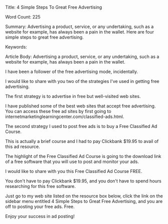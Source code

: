 Title: 
4 Simple Steps To Great Free Advertising

Word Count:
225

Summary:
Advertising a product, service, or any undertaking, such as a website for example, has always been a pain in the wallet. Here are four simple steps to great free advertising.


Keywords:



Article Body:
Advertising a product, service, or any undertaking, such as a website for example, has always been a pain in the wallet.

I have been a follower of the free advertising mode, incidentally.

I would like to share with you two of the strategies I've used in getting free advertising.

The first strategy is to advertise in free but well-visited web sites.

I have published some of the best web sites that accept free advertising. You can access these free ad sites by first going to internetmarketinglearningcenter.com/classified-ads.html.

The second strategy I used to post free ads is to buy a Free Classified Ad Course.

This is actually a brief course and I had to pay Clickbank $19.95 to avail of this ad resource.

The highlight of the Free Classified Ad Course is going to the download link of a free software that you will use to post and monitor your ads.

I would like to share with you this Free Classified Ad Course FREE.

You don't have to pay Clickbank $19.95, and you don't have to spend hours researching for this free software.

Just go to my web site listed on the resource box below, click the link on the sidebar menu entitled 4 Simple Steps to Great Free Advertising, and you are off to posting your free ads. Free.

Enjoy your success in ad posting!


